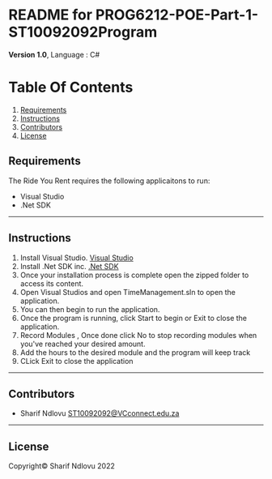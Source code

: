 # 
# README for PROG6212-POE-Part-1-ST10092092Program

**Version 1.0**,
Language : C#

# Table Of Contents
1. [Requirements](#Requirements)
2. [Instructions](#Instructions)
4. [Contributors](#Contributors)
5. [License](#License)

## Requirements
The Ride You Rent requires the following applicaitons to run:
- Visual Studio
- .Net SDK

- - -

## Instructions
1. Install Visual Studio.
[Visual Studio](https://visualstudio.microsoft.com/downloads/)
2. Install .Net SDK inc.
[.Net SDK](https://dotnet.microsoft.com/en-us/download)
3. Once your installation process is complete open the zipped folder to access its content. 
4. Open Visual Studios and open TimeManagement.sln to open the application.
5. You can then begin to run the application.
6. Once the program is running, click Start to begin or Exit to close the application.
7. Record Modules , Once done click No to stop recording modules when you've reached your desired amount.
8. Add the hours to the desired module and the program will keep track
9. CLick Exit to close the application

- - -
## Contributors
- Sharif Ndlovu	<ST10092092@VCconnect.edu.za>
- - -

## License
Copyright© Sharif Ndlovu 2022
